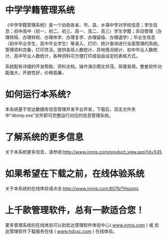 # 中学学籍管理系统

《中学学籍管理系统》是一个协助各省、市、县、乡镇中学对学校信息；学生信息；初中高中（初一、初二、初三、高一、高二、高三）学生学籍；异动管理（办理转班、办理转校、办理休学、办理复学、办理留级、办理退学）；毕业生信息（初中毕业学生、高中毕业学生）等录入、打印、统计查询进行全面管理的系统。管理资料完备，打印灵活。提供各班人数统计、异地情况统计、初中毕业人数统计、高中毕业人数统计，各种资料可方便打印成自由设定的表格方式。

系统配有详细的开发帮助、资料文档，操作演示图文并茂，简便易用。整套软件功能强大，开放性好，价格低廉。

# 如何运行本系统?

本系统基于宏达数据库信息管理开发平台开发，下载后，双击文件夹中"dbimp.exe"文件即可完整运行对应的信息管理系统。

# 了解系统的更多信息

关于本系统更多信息，请参阅:http://www.inmis.com/product_view.asp?id=535

# 如果希望在下载之前，在线体验系统

关于本系统的在线体验请点击:http://www.inmis.com:8076/?Hssims

# 上千款管理软件，总有一款适合您！

更多管理系统的在线体验可以到宏达管理软件体验中心( www.inmis.com ) 或 宏达管理软件下载服务在线 ( www.hdcsc.com ) 在线体验。

